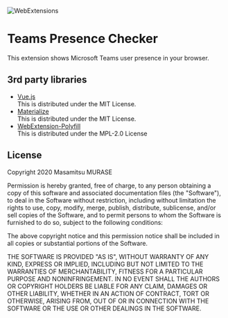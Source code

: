 ![WebExtensions](https://github.com/masamitsu-murase/teams_presence_checker/workflows/WebExtensions/badge.svg)

# Teams Presence Checker

This extension shows Microsoft Teams user presence in your browser.

## 3rd party libraries

* [Vue.js](https://vuejs.org/index.html)  
  This is distributed under the MIT License.
* [Materialize](https://materializecss.com/)  
  This is distributed under the MIT License.
* [WebExtension-Polyfill](https://github.com/mozilla/webextension-polyfill)  
  This is distributed under the MPL-2.0 License 

## License

Copyright 2020 Masamitsu MURASE

Permission is hereby granted, free of charge, to any person obtaining a copy of this software and associated documentation files (the "Software"), to deal in the Software without restriction, including without limitation the rights to use, copy, modify, merge, publish, distribute, sublicense, and/or sell copies of the Software, and to permit persons to whom the Software is furnished to do so, subject to the following conditions:

The above copyright notice and this permission notice shall be included in all copies or substantial portions of the Software.

THE SOFTWARE IS PROVIDED "AS IS", WITHOUT WARRANTY OF ANY KIND, EXPRESS OR IMPLIED, INCLUDING BUT NOT LIMITED TO THE WARRANTIES OF MERCHANTABILITY, FITNESS FOR A PARTICULAR PURPOSE AND NONINFRINGEMENT. IN NO EVENT SHALL THE AUTHORS OR COPYRIGHT HOLDERS BE LIABLE FOR ANY CLAIM, DAMAGES OR OTHER LIABILITY, WHETHER IN AN ACTION OF CONTRACT, TORT OR OTHERWISE, ARISING FROM, OUT OF OR IN CONNECTION WITH THE SOFTWARE OR THE USE OR OTHER DEALINGS IN THE SOFTWARE.
